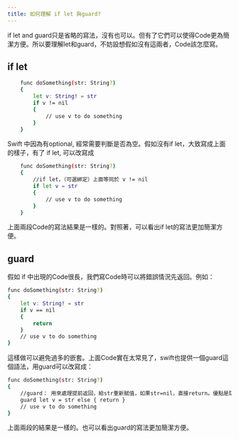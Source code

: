 ```yaml
---
title: 如何理解 if let 與guard?
---
```

if let and guard只是省略的寫法，沒有也可以。但有了它們可以使得Code更為簡潔方便。所以要理解let和guard，不妨設想假如沒有這兩者，Code該怎麼寫。


## if let

``` bash
    func doSomething(str: String?)
    {
        let v: String! = str  
        if v != nil
        {
            // use v to do something
        }
    }
```
Swift 中因為有optional, 經常需要判斷是否為空。假如沒有if let，大致寫成上面的樣子，有了 if let, 可以改寫成

``` bash
    func doSomething(str: String?)
    {
        //if let，（可選綁定）上面等同於 v != nil
        if let v = str  
        {
            // use v to do something
        }
    }
```

上面兩段Code的寫法結果是一樣的。對照著，可以看出if let的寫法更加簡潔方便。


## guard

假如 if 中出現的Code很長，我們寫Code時可以將錯誤情況先返回。例如：
``` bash
func doSomething(str: String?)
{
    let v: String! = str
    if v == nil
    {
        return
    }
    // use v to do something
}
```

這樣做可以避免過多的嵌套。上面Code實在太常見了，swift也提供一個guard這個語法，用guard可以改寫成：

``` bash
func doSomething(str: String?)
{
    //guard： 用來處理提前返回，給str重新賦值，如果str=nil，直接return。優點是防止代碼嵌套過多。
    guard let v = str else { return }  
    // use v to do something
}
```
上面兩段的結果是一樣的。也可以看出guard的寫法更加簡潔方便。
